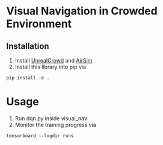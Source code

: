 # Visual Navigation in Crowded Environment

## Installation
1. Install [UnrealCrowd](https://github.com/vita-epfl/UnrealCrowd) and [AirSim](https://github.com/Microsoft/AirSim)
2. Install this library into pip via
```
pip install -e .
```



# Usage
1. Run dqn.py inside visual_nav
2. Monitor the training progress via
```
tensorboard --logdir runs
```